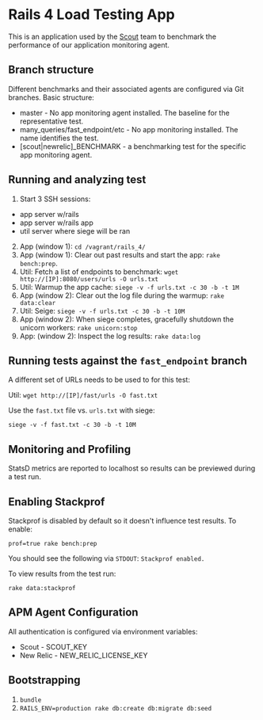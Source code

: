 # Rails 4 Load Testing App

This is an application used by the [Scout](https://scoutapp.com) team to benchmark the performance of our application monitoring agent. 

## Branch structure

Different benchmarks and their associated agents are configured via Git branches. Basic structure:

* master - No app monitoring agent installed. The baseline for the representative test.
* many_queries/fast_endpoint/etc - No app monitoring installed. The name identifies the test.
* [scout|newrelic]_BENCHMARK - a benchmarking test for the specific app monitoring agent.

## Running and analyzing test

1. Start 3 SSH sessions:
  * app server w/rails
  * app server w/rails app
  * util server where siege will be ran
2. App (window 1): `cd /vagrant/rails_4/`
3. App (window 1): Clear out past results and start the app: `rake bench:prep`.
4. Util: Fetch a list of endpoints to benchmark: `wget http://[IP]:8080/users/urls -O urls.txt`
5. Util: Warmup the app cache: `siege -v -f urls.txt -c 30 -b -t 1M`
6. App (window 2): Clear out the log file during the warmup: `rake data:clear`
7. Util: Seige: `siege -v -f urls.txt -c 30 -b -t 10M`
8. App (window 2): When siege completes, gracefully shutdown the unicorn workers: `rake unicorn:stop`
9. App: (window 2): Inspect the log results: `rake data:log`

## Running tests against the `fast_endpoint` branch

A different set of URLs needs to be used to for this test:

Util: `wget http://[IP]/fast/urls -O fast.txt`

Use the `fast.txt` file vs. `urls.txt` with siege:

`siege -v -f fast.txt -c 30 -b -t 10M`

## Monitoring and Profiling

StatsD metrics are reported to localhost so results can be previewed during a test run.

## Enabling Stackprof

Stackprof is disabled by default so it doesn't influence test results. To enable:

`prof=true rake bench:prep`

You should see the following via `STDOUT`: `Stackprof enabled.`

To view results from the test run:

`rake data:stackprof`

## APM Agent Configuration

All authentication is configured via environment variables:

* Scout - SCOUT_KEY
* New Relic - NEW_RELIC_LICENSE_KEY 

## Bootstrapping

1. `bundle`
2. `RAILS_ENV=production rake db:create db:migrate db:seed`
